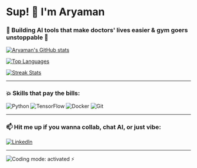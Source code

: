 # Sup! 👋 I'm Aryaman

### 🚀 Building AI tools that make doctors' lives easier & gym goers unstoppable 💪

[![Aryaman's GitHub stats](https://github-readme-stats.vercel.app/api?username=Aryaman-Arya&show_icons=true&theme=dracula&hide_title=true)](https://github.com/Aryaman-Arya)

[![Top Languages](https://github-readme-stats.vercel.app/api/top-langs/?username=Aryaman-Arya&layout=compact&theme=dracula&hide_title=true)](https://github.com/Aryaman-Arya)

[![Streak Stats](https://github-readme-streak-stats.herokuapp.com/?user=Aryaman-Arya&theme=dracula&hide_border=true)](https://github.com/Aryaman-Arya)

---

### 💥 Skills that pay the bills:

![Python](https://img.shields.io/badge/Python-3776AB?style=flat&logo=python&logoColor=white) 
![TensorFlow](https://img.shields.io/badge/TensorFlow-FF6F00?style=flat&logo=tensorflow&logoColor=white) 
![Docker](https://img.shields.io/badge/Docker-2496ED?style=flat&logo=docker&logoColor=white) 
![Git](https://img.shields.io/badge/Git-F05032?style=flat&logo=git&logoColor=white)

---

### 📫 Hit me up if you wanna collab, chat AI, or just vibe:

[![LinkedIn](https://img.shields.io/badge/LinkedIn-0A66C2?style=flat&logo=linkedin&logoColor=white)](https://www.linkedin.com/in/aryaman-9282141b8/)  

---

![Coding mode: activated ⚡](https://media.giphy.com/media/l0MYt5jPR6QX5pnqM/giphy.gif)
